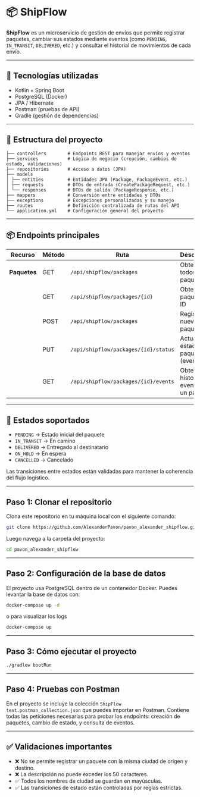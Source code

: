 # 📦 ShipFlow

**ShipFlow** es un microservicio de gestión de envíos que permite registrar paquetes, cambiar sus estados mediante eventos (como `PENDING`, `IN_TRANSIT`, `DELIVERED`, etc.) y consultar el historial de movimientos de cada envío.

---

## 🚀 Tecnologías utilizadas

- Kotlin + Spring Boot
- PostgreSQL (Docker)
- JPA / Hibernate
- Postman (pruebas de API)
- Gradle (gestión de dependencias)

---

## 📁 Estructura del proyecto

```
├── controllers        # Endpoints REST para manejar envíos y eventos
├── services           # Lógica de negocio (creación, cambios de estado, validaciones)
├── repositories       # Acceso a datos (JPA)
├── models
│ ├── entities         # Entidades JPA (Package, PackageEvent, etc.)
│ ├── requests         # DTOs de entrada (CreatePackageRequest, etc.)
│ └── responses        # DTOs de salida (PackageResponse, etc.)
├── mappers            # Conversión entre entidades y DTOs
├── exceptions         # Excepciones personalizadas y su manejo
├── routes             # Definición centralizada de rutas del API
└── application.yml    # Configuración general del proyecto
```

---

## 📦 Endpoints principales

| Recurso           | Método  | Ruta                                 | Descripción                                 |
|-------------------|---------|--------------------------------------|---------------------------------------------|
| **Paquetes**      | GET     | `/api/shipflow/packages`             | Obtener todos los paquetes                  |
|                   | GET     | `/api/shipflow/packages/{id}`        | Obtener un paquete por ID                   |
|                   | POST    | `/api/shipflow/packages`             | Registrar un nuevo paquete                  |
|                   | PUT     | `/api/shipflow/packages/{id}/status` | Actualizar el estado del paquete (evento)   |
|                   | GET     | `/api/shipflow/packages/{id}/events` | Obtener historial de eventos de un paquete  |

---

## 🧪 Estados soportados

- `PENDING` → Estado inicial del paquete
- `IN_TRANSIT` → En camino
- `DELIVERED` → Entregado al destinatario
- `ON_HOLD` → En espera
- `CANCELLED` → Cancelado

Las transiciones entre estados están validadas para mantener la coherencia del flujo logístico.

---

## Paso 1: Clonar el repositorio

Clona este repositorio en tu máquina local con el siguiente comando:

```bash
git clone https://github.com/AlexanderPavon/pavon_alexander_shipflow.git
```

Luego navega a la carpeta del proyecto:

```bash
cd pavon_alexander_shipflow
```

---

## Paso 2: Configuración de la base de datos

El proyecto usa PostgreSQL dentro de un contenedor Docker. Puedes levantar la base de datos con:

```bash
docker-compose up -d
```
o para visualizar los logs

```bash
docker-compose up
```

---

## Paso 3: Cómo ejecutar el proyecto

```bash
./gradlew bootRun
```

---

## Paso 4: Pruebas con Postman

En el proyecto se incluye la colección `ShipFlow test.postman_collection.json` que puedes importar en Postman. Contiene todas las peticiones necesarias para probar los endpoints: creación de paquetes, cambio de estado, y consulta de eventos.

---

## ✅ Validaciones importantes

- ❌ No se permite registrar un paquete con la misma ciudad de origen y destino.
- ❌ La descripción no puede exceder los 50 caracteres.
- ✅ Todos los nombres de ciudad se guardan en mayúsculas.
- ✅ Las transiciones de estado están controladas por reglas estrictas.
